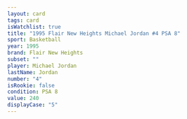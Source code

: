 ```yaml
---
layout: card
tags: card
isWatchlist: true
title: "1995 Flair New Heights Michael Jordan #4 PSA 8"
sport: Basketball
year: 1995
brand: Flair New Heights
subset: ""
player: Michael Jordan
lastName: Jordan
number: "4"
isRookie: false
condition: PSA 8
value: 240
displayCase: "5"
---
```

